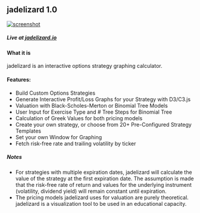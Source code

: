 ## jadelizard 1.0
[![screenshot](https://github.com/bburns223/jadelizard/blob/master/screenshots/Screen%20Shot%202016-05-30%20at%2011.56.25%20PM.png)](http://jadelizard.io)
##### Live at **[jadelizard.io](http://jadelizard.io)**

#### What it is
jadelizard is an interactive options strategy graphing calculator.

#### Features: 
* Build Custom Options Strategies
* Generate Interactive Profit/Loss Graphs for your Strategy with D3/C3.js
* Valuation with Black-Scholes-Merton or Binomial Tree Models 
* User Input for Exercise Type and # Tree Steps for Binomial Tree
* Calculation of Greek Values for both pricing models
* Create your own strategy, or choose from 20+ Pre-Configured Strategy Templates
* Set your own Window for Graphing
* Fetch risk-free rate and trailing volatility by ticker 

##### Notes
* For strategies with multiple expiration dates, jadelizard will calculate the value of the strategy at the first expiration date. The assumption is made that the risk-free rate of return and values for the underlying instrument (volatility, dividend yield) will remain constant until expiration. 
* The pricing models jadelizard uses for valuation are purely theoretical. jadelizard is a visualization tool to be used in an educational capacity.



